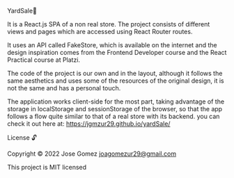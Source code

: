 YardSale🏪

It is a React.js SPA of a non real store. The project consists of different views and pages which are accessed using React Router routes.

It uses an API called FakeStore, which is available on the internet and the design inspiration comes from the Frontend Developer course and the React Practical course at Platzi.

The code of the project is our own and in the layout, although it follows the same aesthetics and uses some of the resources of the original design, it is not the same and has a personal touch.

The application works client-side for the most part, taking advantage of the storage in localStorage and sessionStorage of the browser, so that the app follows a flow quite similar to that of a real store with its backend.
you can check it out here at:  <https://jgmzur29.github.io/yardSale/>

License 🔓

Copyright © 2022 Jose Gomez <joagomezur29@gmail.com>

This project is MIT licensed
